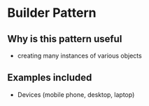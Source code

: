 # Builder Pattern

## Why is this pattern useful

- creating many instances of various objects

## Examples included

- Devices (mobile phone, desktop, laptop)
